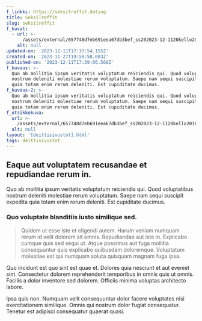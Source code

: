 ```yaml
---
f_linkki: https://seksitreffit.dating
title: SeksiTreffit
slug: seksitreffit
f_kuvat:
  - url: >-
      /assets/external/657748d7eb691eea67db3bef_ss202023-12-1120kello2018.36.20.png
    alt: null
updated-on: '2023-12-11T17:37:54.155Z'
created-on: '2023-11-27T19:58:58.083Z'
published-on: '2023-12-11T17:39:06.568Z'
f_kuvaus: >-
  Quo ab mollitia ipsum veritatis voluptatum reiciendis qui. Quod voluptatibus
  nostrum deleniti molestiae rerum voluptatum. Saepe nam sequi suscipit expedita
  quia totam enim rerum deleniti. Est cupiditate ducimus.
f_kuvaus-2: >-
  Quo ab mollitia ipsum veritatis voluptatum reiciendis qui. Quod voluptatibus
  nostrum deleniti molestiae rerum voluptatum. Saepe nam sequi suscipit expedita
  quia totam enim rerum deleniti. Est cupiditate ducimus.
f_otsikkokuva:
  url: >-
    /assets/external/657748d7eb691eea67db3bef_ss202023-12-1120kello2018.36.20.png
  alt: null
layout: '[deittisivustot].html'
tags: deittisivustot
---
```


Eaque aut voluptatem recusandae et repudiandae rerum in.
--------------------------------------------------------

Quo ab mollitia ipsum veritatis voluptatum reiciendis qui. Quod voluptatibus nostrum deleniti molestiae rerum voluptatum. Saepe nam sequi suscipit expedita quia totam enim rerum deleniti. Est cupiditate ducimus.

### Quo voluptate blanditiis iusto similique sed.

> Quidem ut esse iste et eligendi autem. Harum veniam numquam rerum id velit dolorem sit omnis. Repudiandae aut iste in. Explicabo cumque quis sed sequi ut. Atque possimus aut fuga mollitia consequuntur quis explicabo quibusdam doloremque. Voluptatum molestiae est qui numquam soluta quisquam magnam fuga ipsa.

Quo incidunt est quo sint est quae et. Dolores quia nesciunt et aut eveniet sint. Consectetur dolorem reprehenderit temporibus in omnis quis ut omnis. Facilis a dolor inventore sed dolorem. Officiis minima voluptas architecto labore.

Ipsa quis non. Numquam velit consequuntur dolor facere voluptates nisi exercitationem similique. Omnis qui nostrum dolor fugiat consequatur. Tenetur est adipisci consequatur quaerat quasi.

